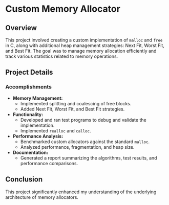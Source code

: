# Custom Memory Allocator

## Overview

This project involved creating a custom implementation of `malloc` and `free` in C, along with additional heap management strategies: Next Fit, Worst Fit, and Best Fit. The goal was to manage memory allocation efficiently and track various statistics related to memory operations.

## Project Details

### Accomplishments
- **Memory Management:**
  - Implemented splitting and coalescing of free blocks.
  - Added Next Fit, Worst Fit, and Best Fit strategies.
- **Functionality:**
  - Developed and ran test programs to debug and validate the implementation.
  - Implemented `realloc` and `calloc`.
- **Performance Analysis:**
  - Benchmarked custom allocators against the standard `malloc`.
  - Analyzed performance, fragmentation, and heap size.
- **Documentation:**
  - Generated a report summarizing the algorithms, test results, and performance comparisons.

## Conclusion

This project significantly enhanced my understanding of the underlying architecture of memory allocators.

